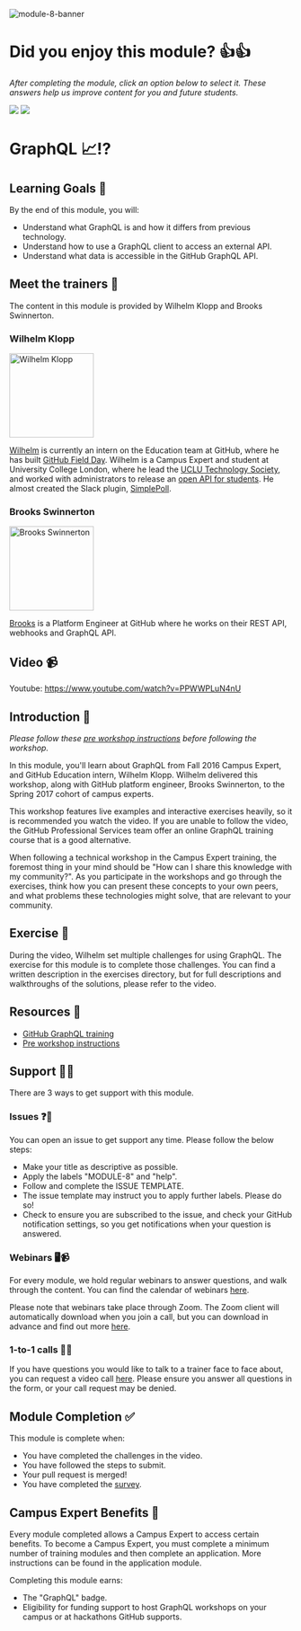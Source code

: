 ![module-8-banner](https://user-images.githubusercontent.com/1790822/28998944-37647626-7a05-11e7-846d-ee250d31d8d9.png)

# Did you enjoy this module? 👍👍
_After completing the module, click an option below to select it. These answers help us improve content for you and future students._  


[![](https://m131jyck4m.execute-api.us-west-2.amazonaws.com/prod/poll/01BQ93GH3VS8GRJKTWJVTMRN4X/I%20enjoyed%20this%20module)](https://m131jyck4m.execute-api.us-west-2.amazonaws.com/prod/poll/01BQ93GH3VS8GRJKTWJVTMRN4X/I%20enjoyed%20this%20module/vote)
[![](https://m131jyck4m.execute-api.us-west-2.amazonaws.com/prod/poll/01BQ93GH3VS8GRJKTWJVTMRN4X/I%20did%20not%20enjoy%20this%20module)](https://m131jyck4m.execute-api.us-west-2.amazonaws.com/prod/poll/01BQ93GH3VS8GRJKTWJVTMRN4X/I%20did%20not%20enjoy%20this%20module/vote)


# GraphQL 📈⁉️

## Learning Goals 🥅

By the end of this module, you will:
- Understand what GraphQL is and how it differs from previous technology.
- Understand how to use a GraphQL client to access an external API.
- Understand what data is accessible in the GitHub GraphQL API.

## Meet the trainers 🍎

The content in this module is provided by Wilhelm Klopp and Brooks Swinnerton.

###  Wilhelm Klopp
<img src="https://github.com/wilhelmklopp.png" href="https://github.com/wilhelmklopp" title="Wilhelm Klopp" width="150"></img>

[Wilhelm](https://wilhelmklopp.com) is currently an intern on the Education team at GitHub, where he has built [GitHub Field Day](https://githubfieldday.com). Wilhelm is a Campus Expert and student at University College London, where he lead the [UCLU Technology Society](http://techsoc.io/), and worked with administrators to release an [open API for students](http://uclapi.com/). He almost created the Slack plugin, [SimplePoll](https://simplepoll.rocks/).


###  Brooks Swinnerton
<img src="https://github.com/bswinnerton.png" href="https://github.com/bswinnerton" title="Brooks Swinnerton" width="150"></img>

[Brooks](https://github.com/bswinnerton) is a Platform Engineer at GitHub where he works on their REST API, webhooks and GraphQL API.

## Video 📹

Youtube: https://www.youtube.com/watch?v=PPWWPLuN4nU

## Introduction 👋

_Please follow these [pre workshop instructions](https://gist.github.com/wilhelmklopp/96309b04f67d4ac029d1880ca26fc2aa) before following the workshop._

In this module, you'll learn about GraphQL from Fall 2016 Campus Expert, and GitHub Education intern, Wilhelm Klopp. Wilhelm delivered this workshop, along with GitHub platform engineer, Brooks Swinnerton, to the Spring 2017 cohort of campus experts.

This workshop features live examples and interactive exercises heavily, so it is recommended you watch the video. If you are unable to follow the video, the GitHub Professional Services team offer an online GraphQL training course that is a good alternative.

When following a technical workshop in the Campus Expert training, the foremost thing in your mind should be "How can I share this knowledge with my community?". As you participate in the workshops and go through the exercises, think how you can present these concepts to your own peers, and what problems these technologies might solve, that are relevant to your community.

## Exercise 📝

During the video, Wilhelm set multiple challenges for using GraphQL. The exercise for this module is to complete those challenges. You can find a written description in the exercises directory, but for full descriptions and walkthroughs of the solutions, please refer to the video.

## Resources 📖

- [GitHub GraphQL training](https://services.github.com/on-demand/graphql/)
- [Pre workshop instructions](https://gist.github.com/wilhelmklopp/96309b04f67d4ac029d1880ca26fc2aa)

## Support 🙋🏿

There are 3 ways to get support with this module.

### Issues ❓💬

You can open an issue to get support any time. Please follow the below steps:
- Make your title as descriptive as possible.
- Apply the labels "MODULE-8" and "help".
- Follow and complete the ISSUE TEMPLATE.
- The issue template may instruct you to apply further labels. Please do so!
- Check to ensure you are subscribed to the issue, and check your GitHub notification settings, so you get notifications when your question is answered.

### Webinars 🖥📹

For every module, we hold regular webinars to answer questions, and walk through the content.
You can find the calendar of webinars [here](https://calendar.google.com/calendar/ical/github.com_ei82gchda2egevr7aukq6uj1f0%40group.calendar.google.com/public/basic.ics).  

Please note that webinars take place through Zoom. The Zoom client will automatically download when you join a call, but you can download in advance and find out more [here](https://zoom.us/download).

### 1-to-1 calls 💖📞

If you have questions you would like to talk to a trainer face to face about, you can request a video call [here](https://calendly.com/joenash/campus-experts-support). Please ensure you answer all questions in the form, or your call request may be denied.

## Module Completion ✅

This module is complete when:
- You have completed the challenges in the video.
- You have followed the steps to submit.
- Your pull request is merged!
- You have completed the [survey](https://goo.gl/forms/yWLpRp4xycPs6PKS2).

## Campus Expert Benefits 🏅

Every module completed allows a Campus Expert to access certain benefits. To become a Campus Expert, you must complete a minimum number of training modules and then complete an application. More instructions can be found in the application module.

Completing this module earns:
- The "GraphQL" badge.
- Eligibility for funding support to host GraphQL workshops on your campus or at hackathons GitHub supports.
